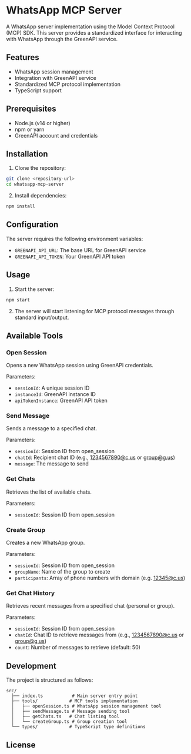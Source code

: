 # WhatsApp MCP Server

A WhatsApp server implementation using the Model Context Protocol (MCP) SDK. This server provides a standardized interface for interacting with WhatsApp through the GreenAPI service.

## Features

- WhatsApp session management
- Integration with GreenAPI service
- Standardized MCP protocol implementation
- TypeScript support

## Prerequisites

- Node.js (v14 or higher)
- npm or yarn
- GreenAPI account and credentials

## Installation

1. Clone the repository:

```bash
git clone <repository-url>
cd whatsapp-mcp-server
```

2. Install dependencies:

```bash
npm install
```

## Configuration

The server requires the following environment variables:

- `GREENAPI_API_URL`: The base URL for GreenAPI service
- `GREENAPI_API_TOKEN`: Your GreenAPI API token

## Usage

1. Start the server:

```bash
npm start
```

2. The server will start listening for MCP protocol messages through standard input/output.

## Available Tools

### Open Session

Opens a new WhatsApp session using GreenAPI credentials.

Parameters:

- `sessionId`: A unique session ID
- `instanceId`: GreenAPI instance ID
- `apiTokenInstance`: GreenAPI API token

### Send Message

Sends a message to a specified chat.

Parameters:

- `sessionId`: Session ID from open_session
- `chatId`: Recipient chat ID (e.g., 1234567890@c.us or group@g.us)
- `message`: The message to send

### Get Chats

Retrieves the list of available chats.

Parameters:

- `sessionId`: Session ID from open_session

### Create Group

Creates a new WhatsApp group.

Parameters:

- `sessionId`: Session ID from open_session
- `groupName`: Name of the group to create
- `participants`: Array of phone numbers with domain (e.g. 12345@c.us)

### Get Chat History

Retrieves recent messages from a specified chat (personal or group).

Parameters:

- `sessionId`: Session ID from open_session
- `chatId`: Chat ID to retrieve messages from (e.g., 1234567890@c.us or group@g.us)
- `count`: Number of messages to retrieve (default: 50)

## Development

The project is structured as follows:

```
src/
  ├── index.ts           # Main server entry point
  ├── tools/            # MCP tools implementation
  │   ├── openSession.ts # WhatsApp session management tool
  │   ├── sendMessage.ts # Message sending tool
  │   ├── getChats.ts   # Chat listing tool
  │   └── createGroup.ts # Group creation tool
  └── types/            # TypeScript type definitions
```

## License
